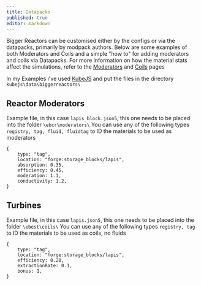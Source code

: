 ```yaml
---
title: Datapacks
published: true
editor: markdown
---
```


Bigger Reactors can be customised either by the configs or via the datapacks, primarily by modpack authors. Below are some examples of both Moderators and Coils and a simple "how to" for adding moderators and coils via Datapacks.
For more information on how the material stats affect the simulations, refer to the [Moderators](https://biggerseries.net/biggerreactors/reactor/moderators) and [Coils](https://biggerseries.net/biggerreactors/coils) pages

In my Examples i've used [KubeJS](https://www.curseforge.com/minecraft/mc-mods/kubejs) and put the files in the directory `kubejs\data\biggerreactors\`


## Reactor Moderators

Example file, in this case `lapis_block.json5`, this one needs to be placed into the folder `\ebcr\moderators\`
You can use any of the following types `registry, tag, fluid, fluidtag` to ID the materials to be used as moderators 

```
{
    type: "tag",
    location: "forge:storage_blocks/lapis",
    absorption: 0.35,
    efficiency: 0.45,
    moderation: 1.1,
    conductivity: 1.2,
}
```


## Turbines

Example file, in this case `lapis.json5`, this one needs to be placed into the folder `\ebest\coils\`
You can use any of the following types `registry, tag` to ID the materials to be used as coils, no fluids

```
{
    type: "tag",
    location: "forge:storage_blocks/lapis",
    efficiency: 0.20,
    extractionRate: 0.1,
    bonus: 1,
}
```
